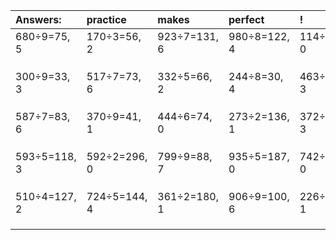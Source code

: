 | Answers: | practice | makes | perfect | ! |
| :--- | :--- | :--- | :--- | :--- |
| 680÷9=75, 5 | 170÷3=56, 2 | 923÷7=131, 6 | 980÷8=122, 4 | 114÷6=19, 0 | 
|   |   |   |   |   | 
|   |   |   |   |   | 
|   |   |   |   |   | 
| 300÷9=33, 3 | 517÷7=73, 6 | 332÷5=66, 2 | 244÷8=30, 4 | 463÷4=115, 3 | 
|   |   |   |   |   | 
|   |   |   |   |   | 
|   |   |   |   |   | 
| 587÷7=83, 6 | 370÷9=41, 1 | 444÷6=74, 0 | 273÷2=136, 1 | 372÷9=41, 3 | 
|   |   |   |   |   | 
|   |   |   |   |   | 
|   |   |   |   |   | 
| 593÷5=118, 3 | 592÷2=296, 0 | 799÷9=88, 7 | 935÷5=187, 0 | 742÷7=106, 0 | 
|   |   |   |   |   | 
|   |   |   |   |   | 
|   |   |   |   |   | 
| 510÷4=127, 2 | 724÷5=144, 4 | 361÷2=180, 1 | 906÷9=100, 6 | 226÷9=25, 1 | 
|   |   |   |   |   | 
|   |   |   |   |   | 
|   |   |   |   |   | 

